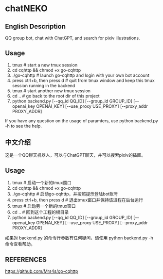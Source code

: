 # chatNEKO
## English Description
QQ group bot, chat with ChatGPT, and search for pixiv illustrations.
## Usage
1. tmux # start a new tmux session
2. cd cqhttp && chmod +x go-cqhttp
3. ./go-cqhttp # launch go-cqhttp and login with your own bot account
4. press ctrl+b, then press d # quit from tmux window and keep this tmux session running in the backend
5. tmux # start another new tmux session
6. cd ..  # go back to the root dir of this project
7. python backend.py [--qq_id QQ_ID] [--group_id GROUP_ID] [--openai_key OPENAI_KEY] [--use_proxy USE_PROXY] [--proxy_addr PROXY_ADDR]

If you have any question on the usage of paramters, use python backend.py -h to see the help.

## 中文介绍
这是一个QQ聊天机器人，可以与ChatGPT聊天，并可以搜索pixiv的插画。
## Usage
1. tmux # 启动一个新的tmux窗口
2. cd cqhttp && chmod +x go-cqhttp
3. ./go-cqhttp # 启动go-cqhttp，并按照提示登陆bot账号
4. press ctrl+b, then press d # 退出tmux窗口并保持该进程在后台运行
5. tmux # 启动另一个新的tmux窗口
6. cd ..  # 回到这个工程的根目录
7. python backend.py [--qq_id QQ_ID] [--group_id GROUP_ID] [--openai_key OPENAI_KEY] [--use_proxy USE_PROXY] [--proxy_addr PROXY_ADDR]

如果对 backend.py 的命令行参数有任何疑问，请使用 python backend.py -h 命令查看帮助。

## REFERENCES
https://github.com/Mrs4s/go-cqhttp
